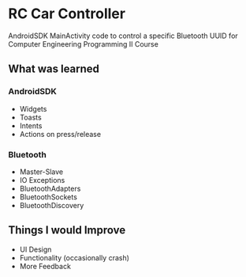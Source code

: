 # RC Car Controller
AndroidSDK MainActivity code to control  a specific Bluetooth UUID for Computer Engineering Programming II Course

## What was learned
### AndroidSDK
* Widgets
* Toasts
* Intents
* Actions on press/release

### Bluetooth
* Master-Slave 
* IO Exceptions
* BluetoothAdapters
* BluetoothSockets
* BluetoothDiscovery

## Things I would Improve
* UI Design
* Functionality (occasionally crash)
* More Feedback
